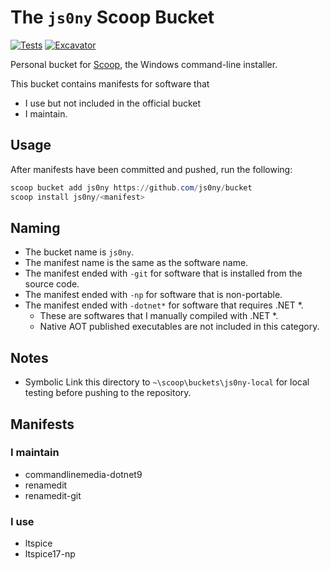 # The `js0ny` Scoop Bucket

<!-- Uncomment the following line after replacing placeholders -->
[![Tests](https://github.com/js0ny/bucket/actions/workflows/ci.yml/badge.svg)](https://github.com/js0ny/bucket/actions/workflows/ci.yml) [![Excavator](https://github.com/js0ny/bucket/actions/workflows/excavator.yml/badge.svg)](https://github.com/js0ny/bucket/actions/workflows/excavator.yml)

Personal bucket for [Scoop](https://scoop.sh), the Windows command-line installer.

This bucket contains manifests for software that

- I use but not included in the official bucket
- I maintain.

## Usage

After manifests have been committed and pushed, run the following:

```powershell
scoop bucket add js0ny https://github.com/js0ny/bucket
scoop install js0ny/<manifest>
```

## Naming

- The bucket name is `js0ny`.
- The manifest name is the same as the software name.
- The manifest ended with `-git` for software that is installed from the source code.
- The manifest ended with `-np` for software that is non-portable.
- The manifest ended with `-dotnet*` for software that requires .NET *.
    - These are softwares that I manually compiled with .NET *.
    - Native AOT published executables are not included in this category.

## Notes

- Symbolic Link this directory to `~\scoop\buckets\js0ny-local` for local testing before pushing to the repository.


## Manifests

### I maintain

- commandlinemedia-dotnet9
- renamedit
- renamedit-git

### I use

- ltspice
- ltspice17-np

